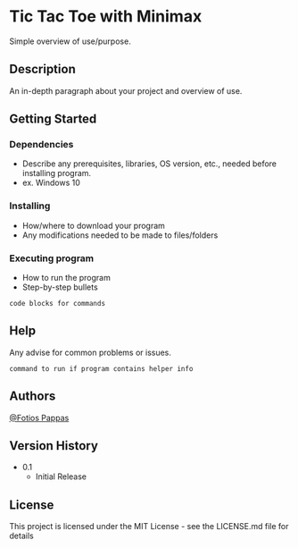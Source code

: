 # Tic Tac Toe with Minimax

Simple overview of use/purpose.

## Description

An in-depth paragraph about your project and overview of use.

## Getting Started

### Dependencies

* Describe any prerequisites, libraries, OS version, etc., needed before installing program.
* ex. Windows 10

### Installing

* How/where to download your program
* Any modifications needed to be made to files/folders

### Executing program

* How to run the program
* Step-by-step bullets
```
code blocks for commands
```

## Help

Any advise for common problems or issues.
```
command to run if program contains helper info
```

## Authors

[@Fotios Pappas](https://www.linkedin.com/in/fotios-pappas/)


## Version History

* 0.1
    * Initial Release

## License

This project is licensed under the MIT License - see the LICENSE.md file for details
